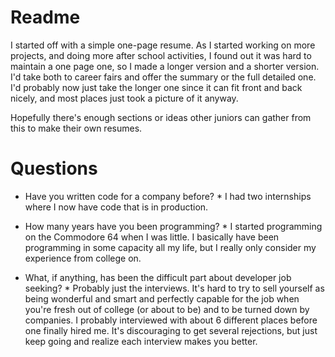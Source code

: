 # Readme

I started off with a simple one-page resume. As I started working on more projects, and doing more after school activities, I found out it was hard to maintain a one page one, so I made a longer version and a shorter version. I'd take both to career fairs and offer the summary or the full detailed one. I'd probably now just take the longer one since it can fit front and back nicely, and most places just took a picture of it anyway.

Hopefully there's enough sections or ideas other juniors can gather from this to make their own resumes.    

# Questions

* Have you written code for a company before? *
I had two internships where I now have code that is in production. 

* How many years have you been programming? *
I started programming on the Commodore 64 when I was little. I basically have been programming in some capacity all my life, but I really only consider my experience from college on.

* What, if anything, has been the difficult part about developer job seeking? *
Probably just the interviews. It's hard to try to sell yourself as being wonderful and smart and perfectly capable for the job when you're fresh out of college (or about to be) and to be turned down by companies. I probably interviewed with about 6 different places before one finally hired me. It's discouraging to get several rejections, but just keep going and realize each interview makes you better. 